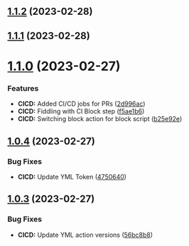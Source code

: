 ## [1.1.2](https://github.com/yuval-po/token-bucket-rate-limiter/compare/v1.1.1...v1.1.2) (2023-02-28)



## [1.1.1](https://github.com/yuval-po/token-bucket-rate-limiter/compare/v1.1.0...v1.1.1) (2023-02-28)



# [1.1.0](https://github.com/yuval-po/token-bucket-rate-limiter/compare/v1.0.4...v1.1.0) (2023-02-27)


### Features

* **CICD:** Added CI/CD jobs for PRs ([2d996ac](https://github.com/yuval-po/token-bucket-rate-limiter/commit/2d996ac6f14e465aa925a768ba4ff48132dfe59d))
* **CICD:** Fiddling with CI Block step ([f5ae1b6](https://github.com/yuval-po/token-bucket-rate-limiter/commit/f5ae1b6503eb181dd7941762794b4d2e9ff6ba27))
* **CICD:** Switching block action for block script ([b25e92e](https://github.com/yuval-po/token-bucket-rate-limiter/commit/b25e92e292876d6909ca18fcabef40a6227ebabf))



## [1.0.4](https://github.com/yuval-po/token-bucket-rate-limiter/compare/v1.0.3...v1.0.4) (2023-02-27)


### Bug Fixes

* **CICD:** Update YML Token ([4750640](https://github.com/yuval-po/token-bucket-rate-limiter/commit/4750640bc8743a0693fd623081f7f2edb8a63f94))



## [1.0.3](https://github.com/yuval-po/token-bucket-rate-limiter/compare/v1.0.2...v1.0.3) (2023-02-27)


### Bug Fixes

* **CICD:** Update YML action versions ([56bc8b8](https://github.com/yuval-po/token-bucket-rate-limiter/commit/56bc8b860e1bb3fd1df89d03d1af1e612b270812))



